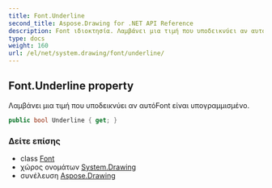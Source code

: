 ```yaml
---
title: Font.Underline
second_title: Aspose.Drawing for .NET API Reference
description: Font ιδιοκτησία. Λαμβάνει μια τιμή που υποδεικνύει αν αυτόFont είναι υπογραμμισμένο.
type: docs
weight: 160
url: /el/net/system.drawing/font/underline/
---
```

## Font.Underline property

Λαμβάνει μια τιμή που υποδεικνύει αν αυτόFont είναι υπογραμμισμένο.

```csharp
public bool Underline { get; }
```

### Δείτε επίσης

* class [Font](../)
* χώρος ονομάτων [System.Drawing](../../font/)
* συνέλευση [Aspose.Drawing](../../../)


